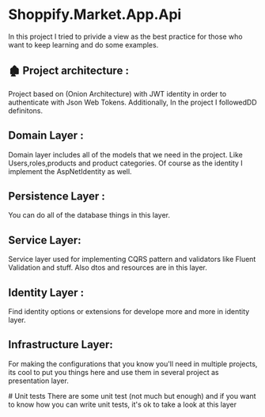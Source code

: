 # Shoppify.Market.App.Api
In this project I tried to privide a view as the best practice for those who want to keep learning and do some examples.
<h2>🏚 Project architecture :</h2>
<p>
Project based on (Onion Architecture) with JWT identity in order to authenticate with Json Web Tokens. Additionally, In the project I followedDD definitons.
</p>

<h2>
Domain Layer :
</h2>
<p>
Domain layer includes all of the models that we need in the project. Like Users,roles,products and product categories. Of course as the identity I implement the AspNetIdentity as well.
</p>

<h2>
Persistence Layer :
</h2>
<p>
You can do all of the database things in this layer.
</p>

<h2>
Service Layer:
</h2>
<p>
Service layer used for implementing CQRS pattern and validators like Fluent Validation and stuff. Also dtos and resources are in this layer.
</p>

<h2>
Identity Layer :
</h2>
<p>
Find identity options or extensions for develope more and more in identity layer.
</p>

<h2>
Infrastructure Layer:
</h2>
<p>
For making the configurations that you know you'll need in multiple projects, its cool to put you things here and use them in several project as presentation layer.
</p>
# Unit tests
There are some unit test (not much but enough) and if you want to know how you can write unit tests, it's ok to take a look at this layer
